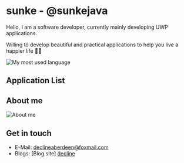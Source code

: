 # sunke - @sunkejava

Hello, I am a software developer, currently mainly developing UWP applications.

Willing to develop beautiful and practical applications to help you live a happier life 🎉🎉

![My most used language](https://github-readme-stats.vercel.app/api/top-langs/?username=sunkejava&layout=compact)

## Application List


## About me

![About me](https://github-readme-stats.vercel.app/api?username=sunkejava&show_icons=true&theme=dracula)

## Get in touch

- E-Mail: [declineaberdeen@foxmail.com](mailto:declineaberdeen@foxmail.com)
- Blogs: [Blog site] [decline](https://www.cnblogs.com/decline)
